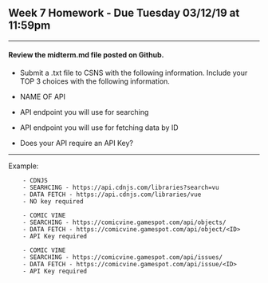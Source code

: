 ## Week 7 Homework - Due Tuesday 03/12/19 at 11:59pm

---

#### Review the midterm.md file posted on Github.

- Submit a .txt file to CSNS with the following information. Include your TOP 3 choices with the following information.

- NAME OF API
- API endpoint you will use for searching
- API endpoint you will use for fetching data by ID
- Does your API require an API Key?

<hr >

Example:

        - CDNJS
        - SEARHCING - https://api.cdnjs.com/libraries?search=vu
        - DATA FETCH - https://api.cdnjs.com/libraries/vue
        - NO key required

        - COMIC VINE
        - SEARCHING - https://comicvine.gamespot.com/api/objects/
        - DATA FETCH - https://comicvine.gamespot.com/api/object/<ID>
        - API Key required

        - COMIC VINE
        - SEARCHING - https://comicvine.gamespot.com/api/issues/
        - DATA FETCH - https://comicvine.gamespot.com/api/issue/<ID>
        - API Key required
